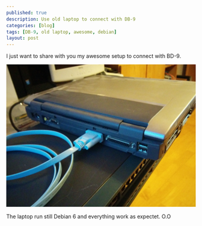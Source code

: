 ```yaml
---
published: true
description: Use old laptop to connect with DB-9
categories: [blog]
tags: [DB-9, old laptop, awesome, debian]
layout: post
---
```


I just want to share with you my awesome setup to connect with BD-9.

![old laptop](/blog-bilder/2014-08-28-my-db9-adapter.jpg)

The laptop run still Debian 6 and everything work as expectet. O.O